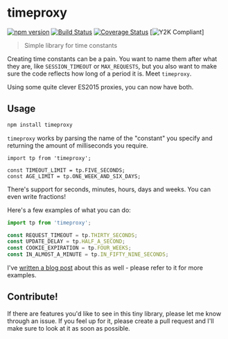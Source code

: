 # timeproxy
[![npm version](https://badge.fury.io/js/timeproxy.svg)](https://badge.fury.io/js/timeproxy) [![Build Status](https://travis-ci.org/selbekk/timeproxy.svg?branch=master)](https://travis-ci.org/selbekk/timeproxy) [![Coverage Status](https://coveralls.io/repos/github/selbekk/timeproxy/badge.svg?branch=master)](https://coveralls.io/github/selbekk/timeproxy?branch=master) [![Y2K Compliant](https://img.shields.io/badge/%F0%9F%97%93-Y2K%20Compliant-bd6867.svg)]


> Simple library for time constants

Creating time constants can be a pain. You want to name them
after what they are, like `SESSION_TIMEOUT` or `MAX_REQUESTS`,
but you also want to make sure the code reflects how long of
a period it is. Meet `timeproxy`.

Using some quite clever ES2015 proxies, you can now have both.

## Usage

```bash
npm install timeproxy
```

`timeproxy` works by parsing the name of the "constant" you
specify and returning the amount of milliseconds you require. 

```ks
import tp from 'timeproxy';

const TIMEOUT_LIMIT = tp.FIVE_SECONDS;
const AGE_LIMIT = tp.ONE_WEEK_AND_SIX_DAYS;
```

There's support for seconds, minutes, hours, days and weeks. You can even write 
fractions!

Here's a few examples of what you can do: 

```js
import tp from 'timeproxy';

const REQUEST_TIMEOUT = tp.THIRTY_SECONDS;
const UPDATE_DELAY = tp.HALF_A_SECOND;
const COOKIE_EXPIRATION = tp.FOUR_WEEKS;
const IN_ALMOST_A_MINUTE = tp.IN_FIFTY_NINE_SECONDS;
```

I've [written a blog post](https://medium.com/@selbekk/timeproxy-a-library-for-making-readable-time-constants-5f6bdd9c598d) about this as well - please refer to it for more examples. 

## Contribute!

If there are features you'd like to see in this tiny library,
please let me know through an issue. If you feel up for it,
please create a pull request and I'll make sure to look at it
as soon as possible.
